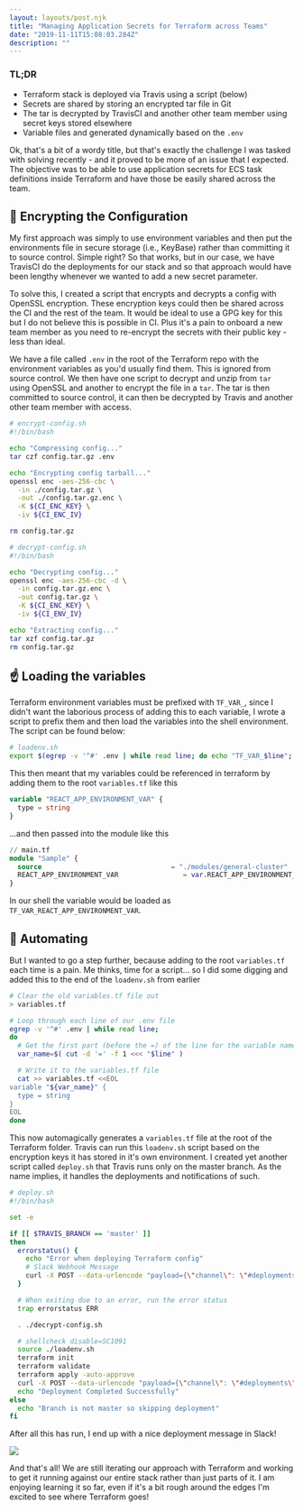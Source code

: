 ```yaml
---
layout: layouts/post.njk
title: "Managing Application Secrets for Terraform across Teams"
date: "2019-11-11T15:08:03.284Z"
description: ""
---
```


### TL;DR

- Terraform stack is deployed via Travis using a script (below)
- Secrets are shared by storing an encrypted tar file in Git
- The tar is decrypted by TravisCI and another other team member using secret keys stored elsewhere
- Variable files and generated dynamically based on the `.env`

Ok, that's a bit of a wordy title, but that's exactly the challenge I was tasked with solving recently - and it proved to be more of an issue that I expected.
The objective was to be able to use application secrets for ECS task definitions inside Terraform and have those be easily shared across the team.

## 🔐 Encrypting the Configuration

My first approach was simply to use environment variables and then put the environments file in secure storage (i.e., KeyBase) rather than committing it to source control. Simple right?
So that works, but in our case, we have TravisCI do the deployments for our stack and so that approach would have been lengthy whenever we wanted to add a new secret parameter.

To solve this, I created a script that encrypts and decrypts a config with OpenSSL encryption. These encryption keys could then be shared across the CI and the rest of the team. It would be ideal to use a GPG key for this but I do not believe this is possible in CI. Plus it's a pain to onboard a new team member as you need to re-encrypt the secrets with their public key - less than ideal.

We have a file called `.env` in the root of the Terraform repo with the environment variables as you'd usually find them. This is ignored from source control.
We then have one script to decrypt and unzip from `tar` using OpenSSL and another to encrypt the file in a `tar`. The tar is then committed to source control, it can then be decrypted by Travis and another other team member with access.

```bash
# encrypt-config.sh
#!/bin/bash

echo "Compressing config..."
tar czf config.tar.gz .env

echo "Encrypting config tarball..."
openssl enc -aes-256-cbc \
  -in ./config.tar.gz \
  -out ./config.tar.gz.enc \
  -K ${CI_ENC_KEY} \
  -iv ${CI_ENC_IV}

rm config.tar.gz

# decrypt-config.sh
#!/bin/bash

echo "Decrypting config..."
openssl enc -aes-256-cbc -d \
  -in config.tar.gz.enc \
  -out config.tar.gz \
  -K ${CI_ENC_KEY} \
  -iv ${CI_ENV_IV}

echo "Extracting config..."
tar xzf config.tar.gz
rm config.tar.gz
```

## ☝ Loading the variables

Terraform environment variables must be prefixed with `TF_VAR_`, since I didn't want the laborious process of adding this to each variable, I wrote a script to prefix them and then load the variables into the shell environment. The script can be found below:

```bash
# loadenv.sh
export $(egrep -v '^#' .env | while read line; do echo "TF_VAR_$line"; done | xargs)
```

This then meant that my variables could be referenced in terraform by adding them to the root `variables.tf` like this

```terraform
variable "REACT_APP_ENVIRONMENT_VAR" {
  type = string
}
```

...and then passed into the module like this

```terraform
// main.tf
module "Sample" {
  source                                = "./modules/general-cluster"
  REACT_APP_ENVIRONMENT_VAR                = var.REACT_APP_ENVIRONMENT_VAR
}
```

In our shell the variable would be loaded as `TF_VAR_REACT_APP_ENVIRONMENT_VAR`.

## 🤖 Automating

But I wanted to go a step further, because adding to the root `variables.tf` each time is a pain. Me thinks, time for a script... so I did some digging and added this to the end of the `loadenv.sh` from earlier

```bash
# Clear the old variables.tf file out
> variables.tf

# Loop through each line of our .env file
egrep -v '^#' .env | while read line;
do
  # Get the first part (before the =) of the line for the variable name
  var_name=$( cut -d '=' -f 1 <<< "$line" )

  # Write it to the variables.tf file
  cat >> variables.tf <<EOL
variable "${var_name}" {
  type = string
}
EOL
done
```

This now automagically generates a `variables.tf` file at the root of the Terraform folder. Travis can run this `loadenv.sh` script based on the encryption keys it has stored in it's own environment. I created yet another script called `deploy.sh` that Travis runs only on the master branch. As the name implies, it handles the deployments and notifications of such.

```bash
# deploy.sh
#!/bin/bash

set -e

if [[ $TRAVIS_BRANCH == 'master' ]]
then
  errorstatus() {
    echo "Error when deploying Terraform config"
    # Slack Webhook Message
    curl -X POST --data-urlencode "payload={\"channel\": \"#deployments\", \"username\": \"Deploy Bot\", \"text\": \":poop: Build #$TRAVIS_BUILD_NUMBER Failed when deployed Terraform Stack. Error log $TRAVIS_BUILD_WEB_URL\", \"icon_emoji\": \":rocket:\"}" $SLACK_WEBHOOK_URL
  }

  # When exiting due to an error, run the error status
  trap errorstatus ERR

  . ./decrypt-config.sh

  # shellcheck disable=SC1091
  source ./loadenv.sh
  terraform init
  terraform validate
  terraform apply -auto-approve
  curl -X POST --data-urlencode "payload={\"channel\": \"#deployments\", \"username\": \"Deploy Bot\", \"text\": \":tada: Build $TRAVIS_BUILD_NUMBER successfully deployed Terraform Stack\", \"icon_emoji\": \":rocket:\"}" $SLACK_WEBHOOK_URL
  echo "Deployment Completed Successfully"
else
  echo "Branch is not master so skipping deployment"
fi
```

After all this has run, I end up with a nice deployment message in Slack!

<div class="image">
	<img src="./../../assets/images/deployment-success.png"/>
  <em></em>
</div>

And that's all! We are still iterating our approach with Terraform and working to get it running against our entire stack rather than just parts of it. I am enjoying learning it so far, even if it's a bit rough around the edges I'm excited to see where Terraform goes!
